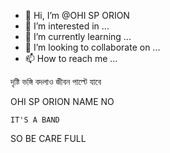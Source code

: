 - 👋 Hi, I’m @OHI SP ORION
- 👀 I’m interested in ...
- 🌱 I’m currently learning ...
- 💞️ I’m looking to collaborate on ...
- 📫 How to reach me ...

<!---
orion7171/orion7171 is a ✨ special ✨ repository because its `README.md` (this file) appears on your GitHub profile.
You can click the Preview link to take a look at your changes.
--->
দৃষ্টি ভঙ্গি বদলাও
জীবন পাল্টে যাবে

OHI SP ORION NAME NO
   
    IT'S A BAND
SO BE CARE FULL

